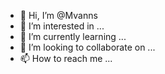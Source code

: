- 👋 Hi, I’m @Mvanns
- 👀 I’m interested in ...
- 🌱 I’m currently learning ...
- 💞️ I’m looking to collaborate on ...
- 📫 How to reach me ...

<!---
Mvanns/Mvanns is a ✨ special ✨ repository because its `README.md` (this file) appears on your GitHub profile.
You can click the Preview link to take a look at your changes.
--->

